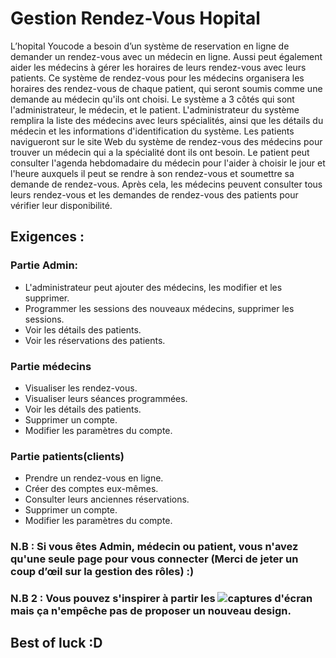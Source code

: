 # Gestion Rendez-Vous Hopital

L’hopital Youcode a besoin d’un système de reservation en ligne de demander un rendez-vous avec un médecin en ligne. Aussi peut également aider les médecins à gérer les horaires de leurs rendez-vous avec leurs patients. 
Ce système de rendez-vous pour les médecins organisera les horaires des rendez-vous de chaque patient, qui seront soumis comme une demande au médecin qu'ils ont choisi. Le système a 3 côtés qui sont l'administrateur, le médecin, et le patient. L'administrateur du système remplira la liste des médecins avec leurs spécialités, ainsi que les détails du médecin et les informations d'identification du système. Les patients navigueront sur le site Web du système de rendez-vous des médecins pour trouver un médecin qui a la spécialité dont ils ont besoin. Le patient peut consulter l'agenda hebdomadaire du médecin pour l'aider à choisir le jour et l'heure auxquels il peut se rendre à son rendez-vous et soumettre sa demande de rendez-vous. Après cela, les médecins peuvent consulter tous leurs rendez-vous et les demandes de rendez-vous des patients pour vérifier leur disponibilité.

## Exigences :

### Partie Admin:

   - L'administrateur peut ajouter des médecins, les modifier et les supprimer.
   - Programmer les sessions des nouveaux médecins, supprimer les sessions.
   - Voir les détails des patients.
   - Voir les réservations des patients.

### Partie médecins
  
   - Visualiser les rendez-vous.
   - Visualiser leurs séances programmées.
   - Voir les détails des patients.
   - Supprimer un compte.
   - Modifier les paramètres du compte.

### Partie patients(clients)

   - Prendre un rendez-vous en ligne.
   - Créer des comptes eux-mêmes.
   - Consulter leurs anciennes réservations.
   - Supprimer un compte.
   - Modifier les paramètres du compte.

  ### N.B : Si vous êtes Admin, médecin ou patient, vous n'avez qu'une seule page pour vous connecter (Merci de jeter un coup d’œil sur la gestion des rôles) :)
  ### N.B 2 : Vous pouvez s'inspirer à partir les ![captures d'écran]() mais ça n'empêche pas de proposer un nouveau design.
  ## Best of luck :D
